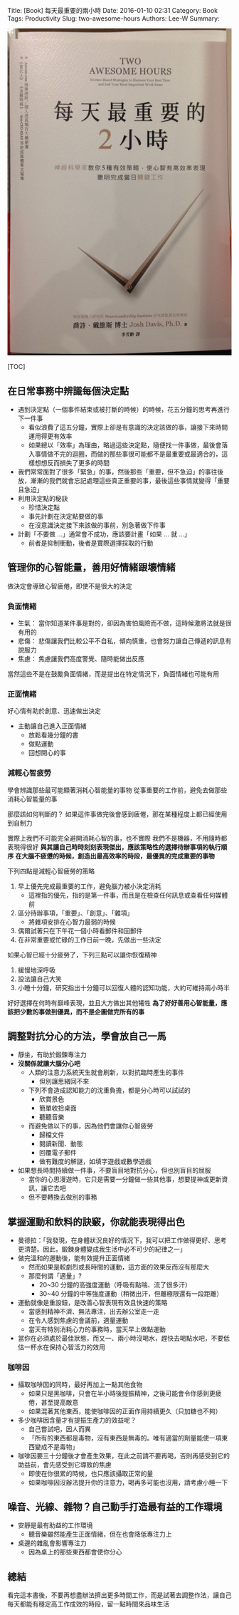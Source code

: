 Title: [Book] 每天最重要的兩小時
Date: 2016-01-10 02:31
Category: Book
Tags: Productivity
Slug: two-awesome-hours
Authors: Lee-W
Summary:

![Two Awesome Hours](/images/books/KQpJ2Gh.jpg)

<!--more-->

[TOC]

## 在日常事務中辨識每個決定點

* 遇到決定點（一個事件結束或被打斷的時候）的時候，花五分鐘的思考再進行下一件事
    * 看似浪費了這五分鐘，實際上卻是有意識的決定該做的事，讓接下來時間運用得更有效率
    * 如果總以「效率」為理由，略過這些決定點，隨便找一件事做，最後會落入事情做不完的迴圈，而做的那些事很可能都不是最重要或最適合的，這樣想想反而損失了更多的時間
* 我們常常面對了很多「緊急」的事，然後那些「重要，但不急迫」的事往後放，漸漸的我們就會忘記處理這些真正重要的事，最後這些事情就變得「重要且急迫」
* 利用決定點的秘訣
    * 珍惜決定點
    * 事先計劃在決定點要做的事
    * 在沒意識決定接下來該做的事前，別急著做下件事
* 計劃「不要做 ...」通常會不成功，應該要計畫「如果 ... 就 ...」
    * 前者是抑制衝動，後者是實際選擇採取的行動

## 管理你的心智能量，善用好情緒跟壞情緒

做決定會導致心智疲倦，即使不是很大的決定

### 負面情緒

* 生氣： 當你知道某件事是對的，卻因為害怕風險而不做，這時候激將法就是很有用的
* 悲傷： 悲傷讓我們比較公平不自私，傾向慎重，也會努力讓自己傳遞的訊息有說服力
* 焦慮： 焦慮讓我們高度警覺、隨時能做出反應

當然這些不是在鼓勵負面情緒，而是提出在特定情況下，負面情緒也可能有用

### 正面情緒

好心情有助於創意、迅速做出決定

* 主動讓自己進入正面情緒
    * 放鬆看幾分鐘的書
    * 做點運動
    * 回想開心的事

### 減輕心智疲勞

學會辨識那些最可能顯著消耗心智能量的事物
從事重要的工作前，避免去做那些消耗心智能量的事

那麼該如何判斷的？
如果這件事做完後會感到疲倦，那在某種程度上都已經使用到自制力

實際上我們不可能完全避開消耗心智的事，也不實際
我們不是機器，不用隨時都表現得很好
**與其讓自己時時刻刻表現傑出，應該策略性的選擇待辦事項的執行順序**
**在大腦不疲憊的時候，創造出最高效率的時段，最優異的完成重要的事物**

下列四點是減輕心智疲勞的策略

1. 早上優先完成最重要的工作，避免腦力被小決定消耗
    * 這裡指的優先，指的是第一件事，而且是在檢查任何訊息或查看任何媒體前
2. 區分待辦事項，「重要」、「創意」、「雜項」
    * 將雜項安排在心智力最弱的時候
3. 偶爾試著只在下午花一個小時看郵件和回郵件
4. 在非常重要或忙碌的工作日前一晚，先做出一些決定

如果心智已經十分疲勞了，下列三點可以讓你恢復精神

1. 緩慢地深呼吸
2. 設法讓自己大笑
3. 小睡十分鐘，研究指出十分鐘可以回復人體的認知功能，大約可維持兩小時半

好好選擇在何時有巔峰表現，並且大方做出其他犧牲
**為了好好善用心智能量，應該把少數的事做到優異，而不是企圖做完所有的事**

## 調整對抗分心的方法，學會放自己一馬

* 靜坐，有助於鍛鍊專注力
* **沒關係就讓大腦分心吧**
    * 人類的注意力系統天生就會刷新，以對抗臨時產生的事件
        * 但別讓思緒回不來
    * 下列不會造成認知能力的沈重負擔，都是分心時可以試試的
        * 欣賞景色
        * 簡單收拾桌面
        * 聽聽音樂
    * 而避免做以下的事，因為他們會讓你心智疲勞
        * 歸檔文件
        * 閱讀新聞、動態
        * 回覆電子郵件
        * 做有難度的解謎，如填字遊戲或數學遊戲
* 如果想長時間持續做一件事，不要盲目地對抗分心，但也別盲目的屈服
    * 當你的心思漫遊時，它只是需要一分鐘做一些其他事，想要提神或更新資訊，讓它去吧
    * 但不要轉換去做別的事務

## 掌握運動和飲料的訣竅，你就能表現得出色

* 曼德拉：「我發現，在身體狀況良好的情況下，我可以把工作做得更好、思考更清楚。因此，鍛鍊身體變成我生活中必不可少的紀律之一」
* 做完溫和的運動後，能有效提升正面情緒
    * 然而如果是較劇烈或長時間的運動，這方面的效果反而沒有那麼大
    * 那麼何謂「適量」?
        * 20~30 分鐘的高強度運動（呼吸有點喘、流了很多汗）
        * 30~40 分鐘的中等強度運動（稍微出汗，但離極限還有一段距離）
* 運動就像是重設鈕，是改善心智表現有效且快速的策略
    * 當感到精神不濟、無法專注，出去辦公室走一走
    * 在令人感到焦慮的會議前，適量運動
    * 當天有特別消耗心力的事務時，當天早上做點運動
* 當你在必須處於最佳狀態，而又一、兩小時沒喝水，趕快去喝點水吧，不要低估一杯水在保持心智活力的效用

### 咖啡因

* 攝取咖啡因的同時，最好再加上一點其他食物
    * 如果只是黑咖啡，只會在半小時後提振精神，之後可能會令你感到更疲倦，甚至提高敵意
    * 如果混著其他東西，能使咖啡因的正面作用持續更久（只加糖也不夠）
* 多少咖啡因含量才有提振生產力的效益呢？
    * 自己嘗試吧，因人而異
    * 「所有的東西都是毒物，沒有東西是無毒的。唯有適當的劑量能使一項東西變成不是毒物」
* 咖啡因要三十分鐘後才會產生效果，在此之前請不要再喝，否則再感受到它的助益前，會先感受到它導致的焦慮
    * 即使在你很累的時候，也只應該攝取正常的量
    * 如果咖啡因沒辦法提升你的注意力，喝再多可能也沒用，請考慮小睡一下

## 噪音、光線、雜物？自己動手打造最有益的工作環境

* 安靜是最有助益的工作環境
    * 聽音樂雖然能產生正面情緒，但在也會降低專注力上
* 桌邊的雜亂會影響專注力
    * 因為桌上的那些東西都會使你分心

## 總結

看完這本書後，不要再想盡辦法擠出更多時間工作，而是試著去調整作法，讓自己每天都能有穩定高工作成效的時段，留一點時間來品味生活
